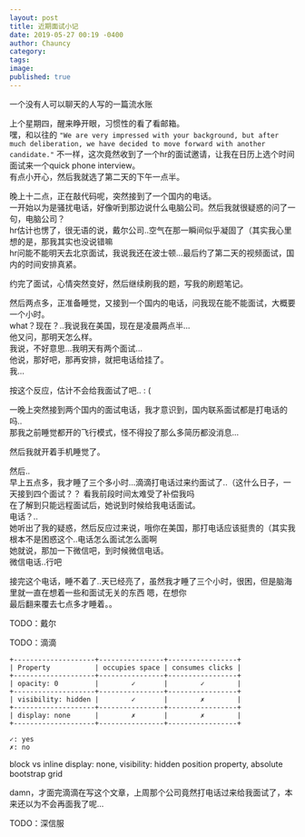 ```yaml
---
layout: post
title: 近期面试小记
date: 2019-05-27 00:19 -0400
author: Chauncy
category: 
tags: 
image: 
published: true
---
```


<p><hide>一个没有人可以聊天的人写的一篇流水账</hide></p>

上个星期四，醒来睁开眼，习惯性的看了看邮箱。  
嘿，和以往的 `"We are very impressed with your background, but after much deliberation, we have decided to move forward with another candidate."` 不一样，这次竟然收到了一个hr的面试邀请，让我在日历上选个时间面试来一个quick phone interview。  
有点小开心，然后我就选了第二天的下午一点半。

晚上十二点，正在敲代码呢，突然接到了一个国内的电话。  
一开始以为是骚扰电话，好像听到那边说什么电脑公司。然后我就很疑惑的问了一句，电脑公司？  
hr估计也愣了，很无语的说，戴尔公司..空气在那一瞬间似乎凝固了（其实我心里想的是，那我其实也没说错嘛  
hr问能不能明天去北京面试，我说我还在波士顿...最后约了第二天的视频面试，国内的时间安排真紧。  

约完了面试，心情突然变好，然后继续刷我的题，写我的刷题笔记。

然后两点多，正准备睡觉，又接到一个国内的电话，问我现在能不能面试，大概要一个小时。  
what？现在？..我说我在美国，现在是凌晨两点半...  
他又问，那明天怎么样。  
我说，不好意思...我明天有两个面试...  
他说，那好吧，那再安排，就把电话给挂了。  
我...

按这个反应，估计不会给我面试了吧.. : (

一晚上突然接到两个国内的面试电话，我才意识到，国内联系面试都是打电话的吗..  
那我之前睡觉都开的飞行模式，怪不得投了那么多简历都没消息...  

然后我就开着手机睡觉了。  

然后..  
早上五点多，我才睡了三个多小时...滴滴打电话过来约面试了..（这什么日子，一天接到四个面试？？ <hide>看我前段时间太难受了补偿我吗</hide>  
在了解到只能远程面试后，她说到时候给我电话面试。  
电话？..   
她听出了我的疑惑，然后反应过来说，哦你在美国，那打电话应该挺贵的（其实我根本不是困惑这个..电话怎么面试怎么面啊  
她就说，那加一下微信吧，到时候微信电话。  
微信电话..行吧

接完这个电话，睡不着了..天已经亮了，虽然我才睡了三个小时，很困，但是脑海里就一直在想着一些和面试无关的东西 <hide>嗯，在想你</hide>  
最后翻来覆去七点多才睡着。。  

TODO：戴尔

TODO：滴滴


```text
+--------------------+----------------+-----------------+
| Property           | occupies space | consumes clicks |
+--------------------+----------------+-----------------+
| opacity: 0         |        ✓       |        ✓        |
+--------------------+----------------+-----------------+
| visibility: hidden |        ✓       |        ✗        |
+--------------------+----------------+-----------------+
| display: none      |        ✗       |        ✗        |
+--------------------+----------------+-----------------+

✓: yes
✗: no
```
block vs inline
display: none, visibility: hidden 
position property, absolute
bootstrap grid




damn，才面完滴滴在写这个文章，上周那个公司竟然打电话过来给我面试了，本来还以为不会再面我了呢...  

TODO：深信服



